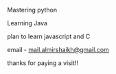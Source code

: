 Mastering python

Learning Java

plan to learn javascript and C

email - mail.almirshaikh@gmail.com

thanks for paying a visit!!
